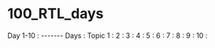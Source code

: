# 100_RTL_days
Day 1-10 : -------
Days     :  Topic
1         :
2         :
3         :
4         :
5         :
6         :
7         :
8         :
9         :
10        :
